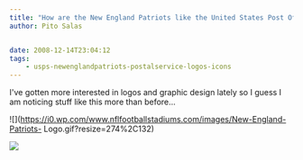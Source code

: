 ```yaml
---
title: "How are the New England Patriots like the United States Post Office?"
author: Pito Salas


date: 2008-12-14T23:04:12
tags:
    - usps-newenglandpatriots-postalservice-logos-icons
---
```




I've gotten more interested in logos and graphic design lately so I guess I am
noticing stuff like this more than before…

![](https://i0.wp.com/www.nflfootballstadiums.com/images/New-England-Patriots-
Logo.gif?resize=274%2C132)

![](https://i0.wp.com/www.clevelandleader.com/files/usps1.gif?resize=188%2C164)


